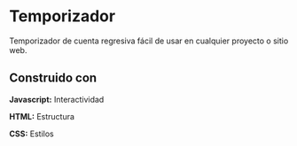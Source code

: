 # Temporizador

Temporizador de cuenta regresiva fácil de usar en cualquier proyecto o sitio web.

## Construido con

**Javascript:** Interactividad

**HTML:** Estructura

**CSS:** Estilos

